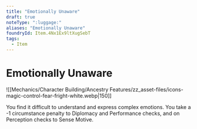 ```yaml
---
title: "Emotionally Unaware"
draft: true
noteType: ":luggage:"
aliases: "Emotionally Unaware"
foundryId: Item.4Nx1Ex9ltXugSebT
tags:
  - Item
---
```


# Emotionally Unaware
![[Mechanics/Character Building/Ancestry Features/zz_asset-files/icons-magic-control-fear-fright-white.webp|150]]

You find it difficult to understand and express complex emotions. You take a -1 circumstance penalty to Diplomacy and Performance checks, and on Perception checks to Sense Motive.
